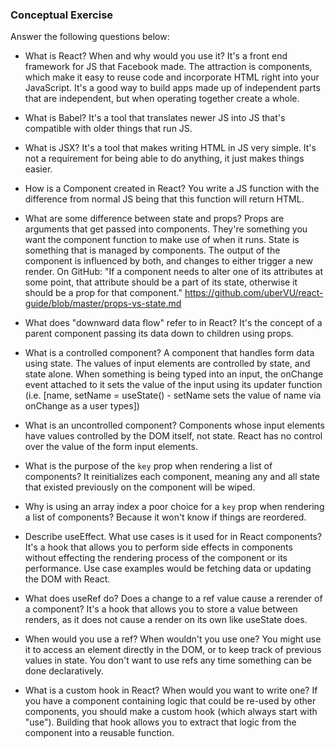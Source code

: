 ### Conceptual Exercise

Answer the following questions below:

- What is React? When and why would you use it?
It's a front end framework for JS that Facebook made. The attraction is components, which make it easy to reuse code and incorporate HTML right into your JavaScript. It's a good way to build apps made up of independent parts that are independent, but when operating together create a whole.

- What is Babel?
It's a tool that translates newer JS into JS that's compatible with older things that run JS.

- What is JSX?
It's a tool that makes writing HTML in JS very simple. It's not a requirement for being able to do anything, it just makes things easier.

- How is a Component created in React?
You write a JS function with the difference from normal JS being that this function will return HTML.

- What are some difference between state and props?
Props are arguments that get passed into components. They're something you want the component function to make use of when it runs. State is something that is managed by components. The output of the component is influenced by both, and changes to either trigger a new render. On GitHub: "If a component needs to alter one of its attributes at some point, that attribute should be a part of its state, otherwise it should be a prop for that component."
https://github.com/uberVU/react-guide/blob/master/props-vs-state.md

- What does "downward data flow" refer to in React?
It's the concept of a parent component passing its data down to children using props.

- What is a controlled component?
A component that handles form data using state. The values of input elements are controlled by state, and state alone. When something is being typed into an input, the onChange event attached to it sets the value of the input using its updater function (i.e. [name, setName = useState() - setName sets the value of name via onChange as a user types])

- What is an uncontrolled component?
Components whose input elements have values controlled by the DOM itself, not state. React has no control over the value of the form input elements.

- What is the purpose of the `key` prop when rendering a list of components?
It reinitializes each component, meaning any and all state that existed previously on the component will be wiped.

- Why is using an array index a poor choice for a `key` prop when rendering a list of components?
Because it won't know if things are reordered.

- Describe useEffect.  What use cases is it used for in React components?
It's a hook that allows you to perform side effects in components without effecting the rendering process of the component or its performance. Use case examples would be fetching data or updating the DOM with React.

- What does useRef do?  Does a change to a ref value cause a rerender of a component?
It's a hook that allows you to store a value between renders, as it does not cause a render on its own like useState does.

- When would you use a ref? When wouldn't you use one?
You might use it to access an element directly in the DOM, or to keep track of previous values in state. You don't want to use refs any time something can be done declaratively.

- What is a custom hook in React? When would you want to write one?
If you have a component containing logic that could be re-used by other components, you should make a custom hook (which always start with "use"). Building that hook allows you to extract that logic from the component into a reusable function.

